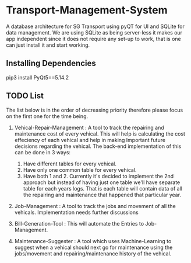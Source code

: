 # Transport-Management-System

A database architecture for SG Transport using pyQT for UI and SQLite for data management. We are using SQLite as being server-less it makes our app independent since it does not require any set-up to work, that is one can just install it and start working.

## Installing Dependencies

pip3 install PyQt5==5.14.2

## TODO List

The list below is in the order of decreasing priority therefore please focus on the first one for the time being.

1. Vehical-Repair-Management : A tool to track the repairing and maintenance cost of every vehical. This will help is calculating the cost effeciency of each vehical and help in making Important future decisions regarding the vehical. The back-end implementation of this can be done in 3 ways:
    1. Have different tables for every vehical.
    2. Have only one common table for every vehical.
    3. Have both 1 and 2.
Currently it's decided to implement the 2nd approach but instead of having just one table we'll have separate table for each years logs. That is each table will contain data of all the repairing and maintenance that happened that particular year.

1. Job-Management : A tool to track the jobs and movement of all the vehicals. Implementation needs further discussions

2. Bill-Generation-Tool : This will automate the Entries to Job-Management.

3. Maintenance-Suggester : A tool which uses Machine-Learning to suggest when a vehical should next go for maintenance using the jobs/movement and repairing/maintenance history of the vehical.
